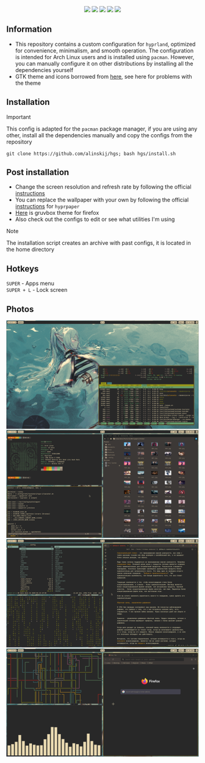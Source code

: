 <p align="center">
  <img src="https://img.shields.io/github/last-commit/alinskij/hgs?style=for-the-badge" />
  <img src="https://img.shields.io/github/repo-size/alinskij/hgs?style=for-the-badge" />
  <img src="https://img.shields.io/github/issues/alinskij/hgs?style=for-the-badge" />
  <img src="https://img.shields.io/github/license/alinskij/hgs?style=for-the-badge" />
  <img src="https://img.shields.io/github/stars/alinskij/hgs?style=for-the-badge" />
</p>

## Information
+ This repository contains a custom configuration for `hyprland`, optimized for convenience, minimalism, and smooth operation. The configuration is intended for Arch Linux users and is installed using `pacman`. However, you can manually configure it on other distributions by installing all the dependencies yourself  
+ GTK theme and icons borrowed from [here](https://github.com/Fausto-Korpsvart/Gruvbox-GTK-Theme), see here for problems with the theme
## Installation
> [!IMPORTANT]
> This config is adapted for the `pacman` package manager, if you are using any other, install all the dependencies manually and copy the configs from the repository
```
git clone https://github.com/alinskij/hgs; bash hgs/install.sh
```
## Post installation
+ Change the screen resolution and refresh rate by following the official [instructions](https://wiki.hyprland.org/Configuring/Monitors)
+ You can replace the wallpaper with your own by following the official [instructions](https://wiki.hyprland.org/Hypr-Ecosystem/hyprpaper) for `hyprpaper`
+ [Here](https://addons.mozilla.org/en-US/firefox/addon/gruvbox-medium-dark) is gruvbox theme for firefox
+ Also check out the configs to edit or see what utilities I'm using
> [!NOTE]
> The installation script creates an archive with past configs, it is located in the home directory
## Hotkeys
`SUPER` - Apps menu  
`SUPER + L` - Lock screen
## Photos 
![1](https://github.com/alinskij/hgs/blob/main/preview/1.png)
![2](https://github.com/alinskij/hgs/blob/main/preview/2.png)
![3](https://github.com/alinskij/hgs/blob/main/preview/3.png)
![4](https://github.com/alinskij/hgs/blob/main/preview/4.png)
